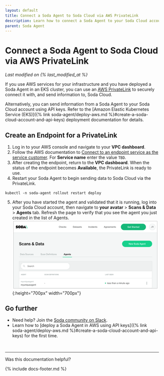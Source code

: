 ```yaml
---
layout: default
title: Connect a Soda Agent to Soda Cloud via AWS PrivateLink
description: Learn how to connect a Soda Agent to your Soda Cloud account via AWS PrivateLink, as an alternative to using API keys.
parent: Soda Agent
---
```


# Connect a Soda Agent to Soda Cloud via AWS PrivateLink
*Last modified on {% last_modified_at %}*

If you use AWS services for your infrastructure and you have deployed a Soda Agent in an EKS cluster, you can use an <a href="https://aws.amazon.com/privatelink/" target="_blank">AWS PrivateLink</a> to securely connect it with, and send information to, Soda Cloud. 

Alternatively, you can send information from a Soda Agent to your Soda Cloud account using API keys. Refer to the [Amazon Elastic Kubernetes Service (EKS)]({% link soda-agent/deploy-aws.md %}#create-a-soda-cloud-account-and-api-keys) deployment documentation for details.

## Create an Endpoint for a PrivateLink

1. Log in to your AWS console and navigate to your **VPC dashboard**.  
2. Follow the AWS documentation to <a href="https://docs.aws.amazon.com/vpc/latest/privatelink/create-endpoint-service.html" target="_blank">Connect to an endpoint service as the service customer</a>. For **Service name** enter the value `TBD`.
3. After creating the endpoint, return to the **VPC dashboard**. When the status of the endpoint becomes **Available**, the PrivateLink is ready to use. 
4. Restart your Soda Agent to begin sending data to Soda Cloud via the PrivateLink.
```shell
kubectl -n soda-agent rollout restart deploy
```
5. After you have started the agent and validated that it is running, log into your Soda Cloud account, then navigate to **your avatar** > **Scans & Data** > **Agents** tab. Refresh the page to verify that you see the agent you just created in the list of Agents. 
![agent-deployed](/assets/images/agent-deployed.png){:height="700px" width="700px"}


## Go further

* Need help? Join the <a href="https://community.soda.io/slack" target="_blank"> Soda community on Slack</a>.
* Learn how to [deploy a Soda Agent in AWS using API keys]({% link soda-agent/deploy-aws.md %}#create-a-soda-cloud-account-and-api-keys) for the first time.
<br />

---

Was this documentation helpful?

<!-- LikeBtn.com BEGIN -->
<span class="likebtn-wrapper" data-theme="tick" data-i18n_like="Yes" data-ef_voting="grow" data-show_dislike_label="true" data-counter_zero_show="true" data-i18n_dislike="No"></span>
<script>(function(d,e,s){if(d.getElementById("likebtn_wjs"))return;a=d.createElement(e);m=d.getElementsByTagName(e)[0];a.async=1;a.id="likebtn_wjs";a.src=s;m.parentNode.insertBefore(a, m)})(document,"script","//w.likebtn.com/js/w/widget.js");</script>
<!-- LikeBtn.com END -->

{% include docs-footer.md %}